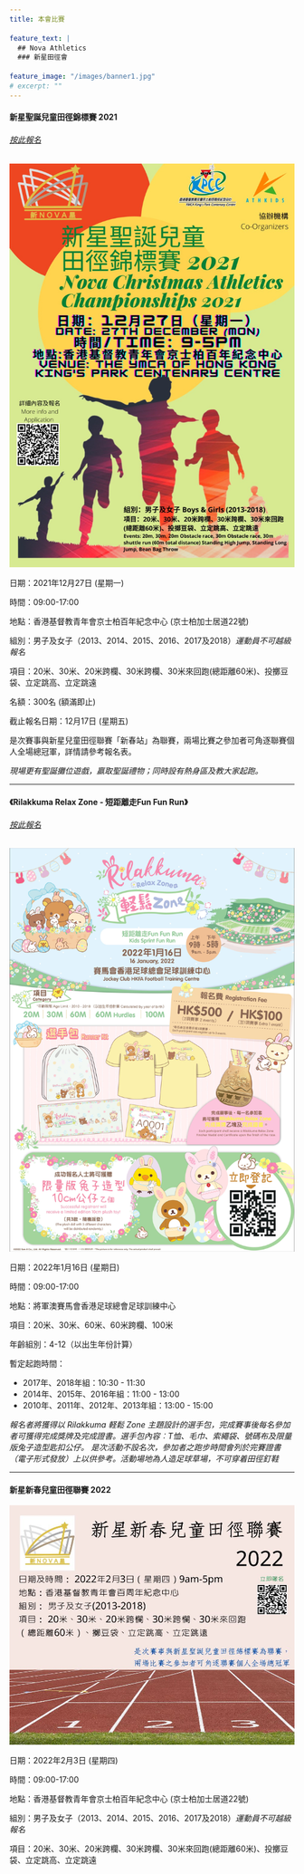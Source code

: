 ```yaml
---
title: 本會比賽

feature_text: |
  ## Nova Athletics
  ### 新星田徑會

feature_image: "/images/banner1.jpg"
# excerpt: ""
---
```

#### 新星聖誕兒童田徑錦標賽 2021

###### [按此報名](https://zfrmz.com/A0wWlWYpwvbiupXJCIjh)

![](/images/2021聖誕兒童錦標賽.jpeg)

日期：2021年12月27日 (星期一)

時間：09:00-17:00

地點：香港基督教青年會京士柏百年紀念中心 (京士柏加士居道22號)

組別：男子及女子（2013、2014、2015、2016、2017及2018）*運動員不可越級報名*

項目：20米、30米、20米跨欄、30米跨欄、30米來回跑(總距離60米)、投擲豆袋、立定跳高、立定跳遠

名額：300名 (額滿即止)

截止報名日期：12月17日 (星期五)

是次賽事與新星兒童田徑聯賽「新春站」為聯賽，兩場比賽之參加者可角逐聯賽個人全場總冠軍，詳情請參考報名表。

*現場更有聖誕攤位遊戲，嬴取聖誕禮物；同時設有熱身區及教大家起跑。*

---------------------------------------------------------------------------------------

#### 《Rilakkuma Relax Zone - 短距離走Fun Fun Run》

###### [按此報名](https://docs.google.com/forms/d/e/1FAIpQLSekb1BIhLzpkZ5reRIW_wkXUjz67uAD9gmIMKJmGBS-UEdbdg/viewform?pli=1&pli=1)

![](/images/RKposter.jpg)

日期：2022年1月16日 (星期日)

時間：09:00-17:00

地點：將軍澳賽馬會香港足球總會足球訓練中心

項目：20米、30米、60米、60米跨欄、100米

年齡組別：4-12（以出生年份計算）

暫定起跑時間：
-    2017年、2018年組：10:30 - 11:30
-    2014年、2015年、2016年組：11:00 - 13:00
-    2010年、2011年、2012年、2013年組：13:00 - 15:00

*報名者將獲得以 Rilakkuma 軽鬆 Zone 主題設計的選手包，完成賽事後每名參加者可獲得完成獎牌及完成證書。選手包內容︰T恤、毛巾、索繩袋、號碼布及限量版兔子造型匙扣公仔。*
*是次活動不設名次，參加者之跑步時間會列於完賽證書（電子形式發放）上以供參考。活動場地為人造足球草場，不可穿着田徑釘鞋*

---------------------------------------------------------------------------------------

#### 新星新春兒童田徑聯賽 2022

![](/images/新星新春兒童田徑聯賽2022.jpeg)

日期：2022年2月3日 (星期四)

時間：09:00-17:00

地點：香港基督教青年會京士柏百年紀念中心 (京士柏加士居道22號)

組別：男子及女子（2013、2014、2015、2016、2017及2018）*運動員不可越級報名*

項目：20米、30米、20米跨欄、30米跨欄、30米來回跑(總距離60米)、投擲豆袋、立定跳高、立定跳遠
